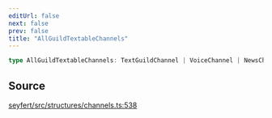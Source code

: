 ```yaml
---
editUrl: false
next: false
prev: false
title: "AllGuildTextableChannels"
---
```


```ts
type AllGuildTextableChannels: TextGuildChannel | VoiceChannel | NewsChannel | ThreadChannel;
```

## Source

[seyfert/src/structures/channels.ts:538](https://github.com/potoland/potocuit/blob/fe122a1/src/structures/channels.ts#L538)
